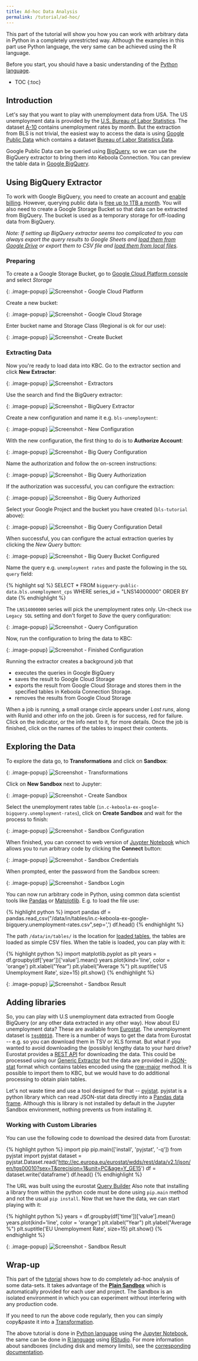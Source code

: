 ```yaml
---
title: Ad-hoc Data Analysis
permalink: /tutorial/ad-hoc/
---
```


This part of the tutorial will show you how you can work with arbitrary data in Python
in a completely unrestricted way. Although the examples in this part use Python language,
the very same can be achieved using the R language.

Before you start, you should have a basic understanding of the [Python language](https://www.python.org/).

* TOC
{:toc}

## Introduction
Let's say that you want to play with unemployment data from USA. The US unemployment data is provided by the
[U.S. Bureau of Labor Statistics](https://www.bls.gov/cps/tables.htm). The dataset [A-10](https://www.bls.gov/web/empsit/cpseea10.htm)
contains unemployment rates by month. But the extraction from BLS is not trivial, the easiest way to access the data is using
[Google Public Data](https://cloud.google.com/bigquery/public-data/) which contains a dataset
[Bureau of Labor Statistics Data](https://cloud.google.com/bigquery/public-data/bureau-of-labor-statistics).

Google Public Data can be queried using [BigQuery](https://cloud.google.com/bigquery/), so we can use the BigQuery extractor to bring them
into Keboola Connection. You can preview the table data in [Google BigQuery](https://bigquery.cloud.google.com/table/bigquery-public-data:bls.unemployment_cps?tab=preview).

## Using BigQuery Extractor
To work with Google BigQuery, you need to create an account and [enable billing](https://cloud.google.com/bigquery/public-data/). However,
querying public data is [free up to 1TB a month](https://cloud.google.com/bigquery/public-data/). You will also need to create a Google Storage
Bucket so that data can be extracted from BigQuery. The bucket is used as a temporary storage for off-loading data from BigQuery.

*Note: If setting up BigQuery extractor seems too complicated to you can always export the query results to Google Sheets and [load them from Google Drive](/tutorial/load/googledrive/) or export them to CSV file and [load them from local files](/tutorial/load/#manually-loading-data).*

### Preparing
To create a a Google Storage Bucket, go to [Google Cloud Platform console](https://console.cloud.google.com/home/dashboard) and
select *Storage*

{: .image-popup}
![Screenshot - Google Cloud Platform](/tutorial/ad-hoc/cloud-platform-1.png)

Create a new bucket:

{: .image-popup}
![Screenshot - Google Cloud Storage](/tutorial/ad-hoc/cloud-platform-2.png)

Enter bucket name and Storage Class (Regional is ok for our use):

{: .image-popup}
![Screenshot - Create Bucket](/tutorial/ad-hoc/cloud-platform-3.png)

### Extracting Data
Now you're ready to load data into KBC. Go to the extractor section and click **New Extractor**:

{: .image-popup}
![Screenshot - Extractors](/tutorial/ad-hoc/bigquery-extractor-1.png)

Use the search and find the BigQuery extractor:

{: .image-popup}
![Screenshot - BigQuery Extractor](/tutorial/ad-hoc/bigquery-extractor-2.png)

Create a new configuration and name it e.g. `bls-unemployment`:

{: .image-popup}
![Screenshot - New Configuration](/tutorial/ad-hoc/bigquery-extractor-3.png)

With the new configuration, the first thing to do is to **Authorize Account**:

{: .image-popup}
![Screenshot - Big Query Configuration](/tutorial/ad-hoc/bigquery-extractor-4.png)

Name the authorization and follow the on-screen instructions:

{: .image-popup}
![Screenshot - Big Query Authorization](/tutorial/ad-hoc/bigquery-extractor-5.png)

If the authorization was successful, you can configure the extraction:

{: .image-popup}
![Screenshot - Big Query Authorized](/tutorial/ad-hoc/bigquery-extractor-6.png)

Select your Google Project and the bucket you have created (`bls-tutorial` above):

{: .image-popup}
![Screenshot - Big Query Configuration Detail](/tutorial/ad-hoc/bigquery-extractor-7.png)

When successful, you can configure the actual extraction queries by clicking the *New Query* button:

{: .image-popup}
![Screenshot - Big Query Bucket Configured](/tutorial/ad-hoc/bigquery-extractor-8.png)

Name the query e.g. `unemployment rates` and paste the following in the `SQL query` field:

{% highlight sql %}
SELECT * FROM
  `bigquery-public-data.bls.unemployment_cps`
WHERE
  series_id = "LNS14000000"
ORDER BY date
{% endhighlight %}

The `LNS14000000` series will pick the unemployment rates only. Un-check `Use Legacy SQL` setting and
don't forget to *Save* the query configuration:

{: .image-popup}
![Screenshot - Query Configuration](/tutorial/ad-hoc/bigquery-extractor-9.png)

Now, run the configuration to bring the data to KBC:

{: .image-popup}
![Screenshot - Finished Configuration](/tutorial/ad-hoc/bigquery-extractor-10.png)

Running the extractor creates a background job that

- executes the queries in Google BigQuery
- saves the result to Google Cloud Storage
- exports the result from Google Cloud Storage and stores them in the specified tables in Keboola Connection Storage.
- removes the results from Google Cloud Storage

When a job is running, a small orange circle appears under *Last runs*, along with RunId and other info on the job.
Green is for success, red for failure. Click on the indicator, or the info next to it, for more details.
Once the job is finished, click on the names of the tables to inspect their contents.

## Exploring the Data
To explore the data go, to **Transformations** and click on **Sandbox**:

{: .image-popup}
![Screenshot - Transformations](/tutorial/ad-hoc/transformation-1.png)

Click on **New Sandbox** next to Jupyter:

{: .image-popup}
![Screenshot - Create Sandbox](/tutorial/ad-hoc/transformation-2.png)

Select the unemployment rates table (`in.c-keboola-ex-google-bigquery.unemployment-rates`), click on **Create Sandbox** and wait for the process to finish:

{: .image-popup}
![Screenshot - Sandbox Configuration](/tutorial/ad-hoc/transformation-3.png)

When finished, you can connect to web version of [Juypter Notebook](http://jupyter.org/) which
allows you to run arbitrary code by clicking the **Connect** button:

{: .image-popup}
![Screenshot - Sandbox Credentials](/tutorial/ad-hoc/transformation-4.png)

When prompted, enter the password from the Sandbox screen:

{: .image-popup}
![Screenshot - Sandbox Login](/tutorial/ad-hoc/sandbox-1.png)

You can now run arbitrary code in Python, using common data scientist tools like
[Pandas](https://pandas.pydata.org/) or [Matplotlib](https://matplotlib.org/).
E.g. to load the file use:

{% highlight python %}
import pandas
df = pandas.read_csv("/data/in/tables/in.c-keboola-ex-google-bigquery.unemployment-rates.csv",sep=',')
df.head()
{% endhighlight %}

The path `/data/in/tables/` is the location for
[loaded tables](/manipulation/transformations/python/#file-locations), the tables
are loaded as simple CSV files. When the table is loaded, you can play with it:

{% highlight python %}
import matplotlib.pyplot as plt
years = df.groupby(df['year'])['value'].mean()
years.plot(kind='line', color = 'orange')
plt.xlabel("Year")
plt.ylabel("Average %")
plt.suptitle('US Unemployment Rate', size=15)
plt.show()
{% endhighlight %}

{: .image-popup}
![Screenshot - Sandbox Result](/tutorial/ad-hoc/sandbox-2.png)

## Adding libraries
So, you can play with U.S unemployment data extracted from Google BigQuery (or any other data extracted in any other way). How about EU
unemployment data? These are available from [Eurostat](http://ec.europa.eu/eurostat). The
unemployment dataset is
[`tgs00010`](http://ec.europa.eu/eurostat/tgm/table.do?tab=table&init=1&language=en&pcode=tgs00010&plugin=1).
There is a number of ways to get the data from Eurostat -- e.g. so you can download them in TSV
or XLS format. But what if you wanted to avoid downloading the (possibly) lengthy data to
your hard drive? Eurostat provides a
[REST API](http://ec.europa.eu/eurostat/web/json-and-unicode-web-services/about-this-service)
for downloading the data. This could be processed using our
[Generic Extractor](/extractors/other/generic/) but the data are provided in
[JSON-stat](https://json-stat.org/) format which contains tables encoded using the
[row-major](https://en.wikipedia.org/wiki/Row-_and_column-major_order) method. It is possible
to import them to KBC, but we would have to do additional processing to obtain plain tables.

Let's not waste time and use a tool designed for that -- [pyjstat](https://pypi.python.org/pypi/pyjstat/). pyjstat is a python library which can read
JSON-stat data directly into a [Pandas data frame](https://pandas.pydata.org/pandas-docs/stable/generated/pandas.DataFrame.html). Although this is library is not installed by default in the Jupyter Sandbox environment, nothing prevents us from installing it.

### Working with Custom Libraries
You can use the following code to download the desired data from Eurostat:

{% highlight python %}
import pip
pip.main(['install', 'pyjstat', '-q'])
from pyjstat import pyjstat
dataset = pyjstat.Dataset.read('http://ec.europa.eu/eurostat/wdds/rest/data/v2.1/json/en/tgs00010?sex=T&precision=1&unit=PC&age=Y_GE15')
df = dataset.write('dataframe')
df.head()
{% endhighlight %}

The URL was built using the eurostat [Query Builder](http://ec.europa.eu/eurostat/web/json-and-unicode-web-services/getting-started/query-builder)
Also note that installing a library from within the python code must be done using `pip.main`
method and not the usual `pip install`. Now that we have the data, we can start playing with it:

{% highlight python %}
years = df.groupby(df['time'])['value'].mean()
years.plot(kind='line', color = 'orange')
plt.xlabel("Year")
plt.ylabel("Average %")
plt.suptitle('EU Unemployment Rate', size=15)
plt.show()
{% endhighlight %}

{: .image-popup}
![Screenshot - Sandbox Result](/tutorial/ad-hoc/sandbox-3.png)

## Wrap-up
This part of the [tutorial](/tutorial/) shows how to do completely ad-hoc analysis of
some data-sets. It takes advantage of the
[**Plain Sandbox**](/manipulation/transformations/sandbox/) which is automatically
provided for each user and project. The Sandbox is an isolated environment in which
you can experiment without interfering with any production code.

If you need to run the above code regularly, then you can simply copy&paste it into
a [Transformation](http://localhost:4000/tutorial/manipulate/).

The above tutorial is done in [Python language](https://www.python.org/) using the
[Jupyter Notebook](http://jupyter.org/), the same can be done in
[R language](https://www.r-project.org/) using [RStudio](https://www.rstudio.com/).
For more information about sandboxes (including disk and memory limits), see the
[corresponding documentation](/manipulation/transformations/sandbox/#rstudio-sandbox).
